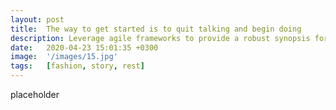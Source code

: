 ```yaml
---
layout: post
title:  The way to get started is to quit talking and begin doing
description: Leverage agile frameworks to provide a robust synopsis for high level overviews. Iterative a...
date:   2020-04-23 15:01:35 +0300
image:  '/images/15.jpg'
tags:   [fashion, story, rest]
---
```

placeholder
